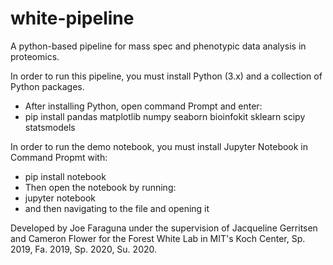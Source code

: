 # white-pipeline
 
A python-based pipeline for mass spec and phenotypic data analysis in proteomics.


In order to run this pipeline, you must install Python (3.x) and a collection of Python packages.
- After installing Python, open command Prompt and enter:
- pip install pandas matplotlib numpy seaborn bioinfokit sklearn scipy statsmodels


In order to run the demo notebook, you must install Jupyter Notebook in Command Propmt with:
- pip install notebook
- Then open the notebook by running:
- jupyter notebook
- and then navigating to the file and opening it


Developed by Joe Faraguna under the supervision of Jacqueline Gerritsen and Cameron Flower for the Forest White Lab in MIT's Koch Center, Sp. 2019, Fa. 2019, Sp. 2020, Su. 2020.
